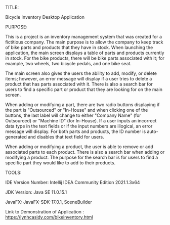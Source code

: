 TITLE: 

Bicycle Inventory Desktop Application

PURPOSE: 

This is a project is an inventory management system that was created for a fictitious company.  The main purpose is to allow the company to keep track of bike parts and products that they have in stock. When launching the application, the main screen displays a table of parts and products currently in stock. For the bike products, there will be bike parts associated with it; for example, two wheels, two bicycle pedals, and one bike seat. 

The main screen also gives the users the ability to add, modify, or delete items; however, an error message will display if a user tries to delete a product that has parts associated with it. There is also a search bar for users to find a specific part or product that they are looking for on the main screen. 

When adding or modifying a part, there are two radio buttons displaying if the part is "Outsourced" or "In-House" and when clicking one of the buttons, the last label will change to either "Company Name" (for Outsourced) or "Machine ID" (for In-House).
If a user inputs an incorrect data type in the text fields or if the input numbers are illogical, an error message will display. For both parts and products, the ID number is auto-generated and disables that text field for users.

When adding or modifying a product, the user is able to remove or add associated parts to each product. There is also a search bar when adding or modifying a product. The purpose for the search bar is for users to find a specific part they would like to add to their products.

TOOLS:

IDE Version Number: Intellij IDEA Community Edition 2021.1.3x64

JDK Version: Java SE 11.0.15.1

JavaFX: JavaFX-SDK-17.0.1, SceneBuilder

Link to Demonstration of Application : https://lynhcasidy.com/bikeinventory.html
